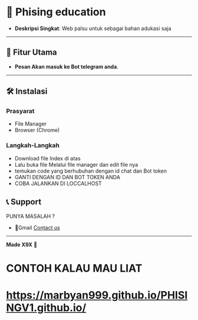 # 🚀 Phising education

- **Deskripsi Singkat**: Web palsu untuk sebagai bahan adukasi saja 


---

## 📌 Fitur Utama
- **Pesan Akan masuk ke Bot telegram anda**.
---

## 🛠️ Instalasi
### Prasyarat
- File Manager
- Browser (Chrome)

### Langkah-Langkah
- Download file Index di atas
- Lalu buka file Melalui file manager dan edit file nya
- temukan code yang berhubuhan dengan id chat dan Bot token
- GANTI DENGAN ID DAN BOT TOKEN ANDA
- COBA JALANKAN DI LOCCALHOST

## 📞 Support

PUNYA MASALAH ?
- 📧Gmail
[Contact us](https://mail.google.com/mail/?view=cm&to=arbyakhsan.n@gmail.com&su=Tredict%20Website%20-%20Support&body=Hello%20Tredict%20Team,%0D%0A%0D%0AI%20need%20help%20with...)

---
**Made X9X**
🚀

# CONTOH KALAU MAU LIAT 
# https://marbyan999.github.io/PHISINGV1.github.io/

